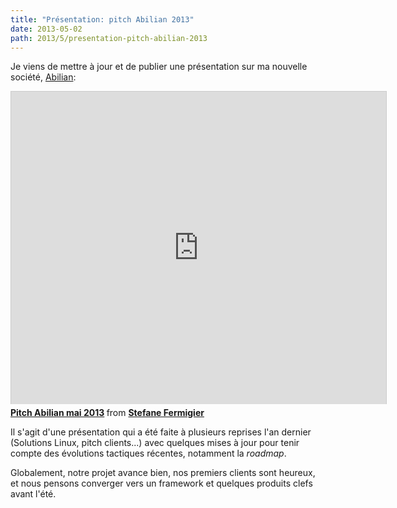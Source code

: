 ```yaml
---
title: "Présentation: pitch Abilian 2013"
date: 2013-05-02
path: 2013/5/presentation-pitch-abilian-2013
---
```


Je viens de mettre à jour et de publier une présentation sur ma nouvelle société, [Abilian](http://www.abilian.com):

<iframe src="http://www.slideshare.net/slideshow/embed_code/20388692" width="600" height="500" frameborder="0" marginwidth="0" marginheight="0" scrolling="no" style="border:1px solid #CCC;border-width:1px 1px 0;margin-bottom:5px" allowfullscreen webkitallowfullscreen mozallowfullscreen> </iframe> <div style="margin-bottom:5px"> <strong> <a href="http://www.slideshare.net/sfermigier/pitch-abilian-mai-2013" title="Pitch Abilian mai 2013" target="_blank">Pitch Abilian mai 2013</a> </strong> from <strong><a href="http://www.slideshare.net/sfermigier" target="_blank">Stefane Fermigier</a></strong> </div>

Il s'agit d'une présentation qui a été faite à plusieurs reprises l'an dernier (Solutions Linux, pitch clients...) avec quelques mises à jour pour tenir compte des évolutions tactiques récentes, notamment la *roadmap*.

Globalement, notre projet avance bien, nos premiers clients sont heureux, et nous pensons converger vers un framework et quelques produits clefs avant l'été.

